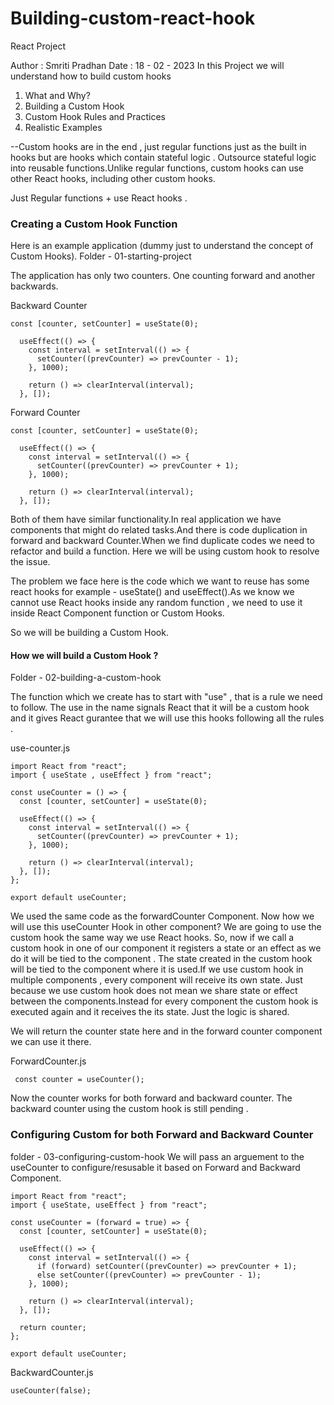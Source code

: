 # Building-custom-react-hook

React Project 

Author : Smriti Pradhan Date : 18 - 02 - 2023
In this Project we will understand how to build custom hooks


1. What and Why?
2. Building a Custom Hook
3. Custom Hook Rules and Practices 
4. Realistic Examples

--Custom hooks are in the end , just regular functions just as the built in hooks but are hooks which contain stateful logic . Outsource stateful logic into reusable functions.Unlike regular functions, custom hooks can use other React hooks, including other custom hooks.

Just Regular functions + use React hooks .

### Creating a Custom Hook Function

Here is an example application (dummy just to understand the concept of Custom Hooks).
Folder - 01-starting-project

The application has only two counters. One counting forward and another backwards.

Backward Counter
```
const [counter, setCounter] = useState(0);

  useEffect(() => {
    const interval = setInterval(() => {
      setCounter((prevCounter) => prevCounter - 1);
    }, 1000);

    return () => clearInterval(interval);
  }, []);
```  

Forward Counter
```
const [counter, setCounter] = useState(0);

  useEffect(() => {
    const interval = setInterval(() => {
      setCounter((prevCounter) => prevCounter + 1);
    }, 1000);

    return () => clearInterval(interval);
  }, []);
```  

Both of them have similar functionality.In real application we have components that might do related tasks.And there is code duplication in forward and backward Counter.When we find duplicate codes we need to refactor and build a function. Here we will be using custom hook to resolve the issue.

The problem we face here is the code which we want to reuse has some react hooks for example - useState() and useEffect().As we know we cannot use React hooks inside any random function , we need to use it inside React Component function or Custom Hooks.

So we will be building a Custom Hook.

#### How we will build a Custom Hook ?
Folder - 02-building-a-custom-hook

The function which we create has to start with "use" , that is a rule we need to follow. The use in the name signals React that it will be a custom hook and it gives React gurantee that we will use this hooks following all the rules .

use-counter.js
```
import React from "react";
import { useState , useEffect } from "react";

const useCounter = () => {
  const [counter, setCounter] = useState(0);

  useEffect(() => {
    const interval = setInterval(() => {
      setCounter((prevCounter) => prevCounter + 1);
    }, 1000);

    return () => clearInterval(interval);
  }, []);
};

export default useCounter;

```

We used the same code as the forwardCounter Component. Now how we will use this useCounter Hook in other component?
We are going to use the custom hook the same way we use React hooks.
So, now if we call a custom hook in one of our component it registers a state or an effect as we do it will be tied to the component . The state created in the custom hook will be tied to the component where it is used.If we use custom hook in multiple components , every component will receive its own state. Just because we use custom hook does not mean we share state or effect between the components.Instead for every component the custom hook is executed again and it receives the its state. Just the logic is shared.

We will return the counter state here and in the forward counter component we can use it there.

ForwardCounter.js

```
 const counter = useCounter();

```

Now the counter works for both forward and backward counter. The backward counter using the custom hook is still pending . 

### Configuring Custom for both Forward and Backward Counter
folder - 03-configuring-custom-hook
We will pass an arguement to the useCounter to configure/resusable it based on Forward and Backward Component.

```
import React from "react";
import { useState, useEffect } from "react";

const useCounter = (forward = true) => {
  const [counter, setCounter] = useState(0);

  useEffect(() => {
    const interval = setInterval(() => {
      if (forward) setCounter((prevCounter) => prevCounter + 1);
      else setCounter((prevCounter) => prevCounter - 1);
    }, 1000);

    return () => clearInterval(interval);
  }, []);

  return counter;
};

export default useCounter;

```
BackwardCounter.js
``` 
useCounter(false);

```